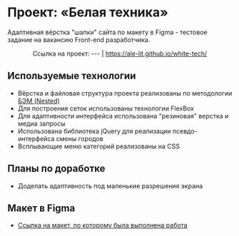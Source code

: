 # Проект: «Белая техника»

Адаптивная вёрстка "шапки" сайта по макету в Figma - тестовое задание на вакансию Front-end разработчика.

<div align="center">

Ссылка на проект:
--- |
https://ale-lit.github.io/white-tech/

</div>

## Используемые технологии

* Вёрстка и файловая структура проекта реализованы по методологии [БЭМ (Nested)](https://ru.bem.info/methodology/filestructure/#nested)
* Для построения сеток использованы технологии FlexBox
* Для адаптивности интерфейса использована "резиновая" верстка и медиа запросы
* Использована библиотека jQuery для реализации псевдо-интерфейса смены городов
* Всплывающие меню категорий реализованы на CSS

## Планы по доработке
* Доделать адаптивность под маленькие разрешения экрана

## Макет в Figma
- [Ссылка на макет, по которому была выполнена работа](https://www.figma.com/file/tCEepLvS7jlI2NdziUlzug/Тестовое-задание-на-позицию-Junior-Вэб-разработчик?node-id=0%3A1)